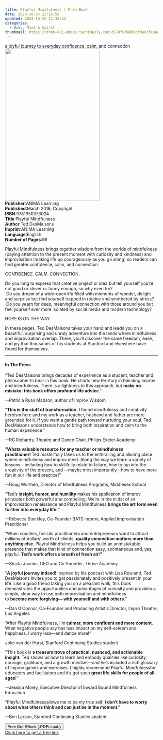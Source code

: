 ```yaml
---
title: Playful Mindfulness | Free Book
date: 2024-10-24 22:16:50
updated: 2024-10-26 12:38:23
categories:
  - Body, Mind & Spirit
thumbnail: https://thmb-001-ebook.techidaily.com/d770f9d48b3cfde6cf1eadc01c9b20f61fdf9851e60832732ef0d7d4a65cad78.jpg
---
```

<main id="book-container">
  <div class="flex flex-col">
    <div class="book-brief flex-1 py-6 px-4 sm:p-6 md:py-10 md:px-8">
      <!-- brief-->
      <div class="book-brief-main">
        a joyful journey to everyday confidence, calm, and connection
      </div>
    </div>
    <div
      class="book-meta-info flex-1 grid gap-4 col-start-1 col-end-3 row-start-1 sm:mb-6 sm:grid-cols-4 lg:gap-6 lg:col-start-2 lg:row-end-6 lg:row-span-6 lg:mb-0"
    >
      <div
        class="book-meta-info-left place-content-center mt-4 p-4 text-sm leading-6 col-start-2 col-span-2 dark:text-slate-400"
      >
        <img
          class="w-full h-500 object-cover rounded-lg sm:h-255 sm:col-span-2 lg:col-span-full"
          src="https://img-001-ebook.techidaily.com/058a667ef862eb0f00f98b49315743e8419ba09650bc86e2ae3d60021d1b2154.jpg"
          alt=""
          width="312"
          height="500"
        />
      </div>
      <div
        class="book-meta-info-right mt-2 col-start-1 row-start-2 col-span-3 self-center"
      >
        <!-- meta data  -->
        <div class="flex flex-col px-4 md:px-8">
          <div class="flex-1">
            <strong>Publisher</strong>:<span class="px-2">ANIMA Learning</span>
          </div>
          <div class="flex-1">
            <strong>Published</strong>:<span class="px-2"
              >March 2019; Copyright</span
            >
          </div>
          <div class="flex-1">
            <strong>ISBN</strong>:<span class="px-2">9781950373024</span>
          </div>
          <div class="flex-1">
            <strong>Title</strong>:<span class="px-2">Playful Mindfulness</span>
          </div>
          <div class="flex-1">
            <strong>Author</strong>:<span class="px-2">Ted DesMaisons</span>
          </div>
          <div class="flex-1">
            <strong>Imprint</strong>:<span class="px-2">ANIMA Learning</span>
          </div>
          <div class="flex-1">
            <strong>Language</strong>:<span class="px-2">English</span>
          </div>
          <div class="flex-1">
            <strong>Number of Pages</strong>:<span class="px-2">69</span>
          </div>
        </div>
      </div>
    </div>
    <div class="book-description flex-1 py-6 px-4 sm:p-6 md:py-10 md:px-8">
      <div class="book-description-main">
        <div accordion-content="" id="description">
          <p>
            Playful Mindfulness brings together wisdom from the worlds of
            mindfulness (paying attention to the present moment with curiosity
            and kindness) and improvisation (making life up courageously as you
            go along) so readers can find greater confidence, calm, and
            connection.
          </p>
          <p>CONFIDENCE. CALM. CONNECTION.</p>
          Do you long to express that creative project or idea but tell yourself
          you’re not good or clever or funny enough, so why even try?&nbsp;<br />&nbsp;Do
          you dream of a wide-open life filled with moments of wonder, delight
          and surprise but find yourself trapped in routine and smothered by
          stress?&nbsp;<br />&nbsp;Do you yearn for deep, meaningful connection
          with those around you but feel yourself ever more isolated by social
          media and modern technology?
          <p>HOPE IS ON THE WAY.</p>
          <p>
            In these pages, Ted DesMaisons takes your hand and leads you on a
            beautiful, surprising and unruly adventure into the lands where
            mindfulness and improvisation overlap. There, you’ll discover the
            same freedom, ease, and joy that thousands of his students at
            Stanford and elsewhere have found for themselves.
          </p>
        </div>
        <div class="accordion-fader"></div>
      </div>
    </div>
    <div class="book-excerpts flex-1 py-6 px-4 sm:p-6 md:py-10 md:px-8">
      <!-- excerpts-->
      <div class="book-excerpts-main">
        <hr />
        <h4 class="placeholder placeholder-heading">
          <span>In The Press</span>
        </h4>
        <p></p>
        <p>
          “Ted DesMaisons brings decades of experience as a student, teacher and
          philosopher to bear in this book. He charts new territory in blending
          improv and mindfulness. There is a lightness to this approach,
          but&nbsp;<strong
            >make no mistake: this book offers profound life advice</strong
          >.”
        </p>
        <p>--Patricia Ryan Madson, author of&nbsp;Improv Wisdom</p>
        <p>
          “<strong>This is the stuff of transformation.&nbsp;</strong>I found
          mindfulness and creativity heroism here and my work as a teacher,
          husband and father are more grounded for it. If you want a gentle path
          toward nurturing your soul,&nbsp;Ted DesMaisons understands how to
          bring both inspiration and calm to the human experience.”
        </p>
        <p>--RG Richards, Theatre and Dance Chair, Philips Exeter Academy</p>
        <p>
          "<strong>What</strong
          ><strong
            >a valuable resource for any teacher or mindfulness
            practitioner!&nbsp;</strong
          >Ted masterfully takes us to the enthralling and alluring place where
          mindfulness and improv meet. Along the way we learn a variety of
          lessons - including how to skillfully relate to failure, how to tap
          into the creativity of the present, and —maybe most importantly—how to
          have more fun in our life and practice!"&nbsp;
        </p>
        <p>
          --Doug Worthen, Director of Mindfulness Programs, Middlesex School
        </p>
        <p>
          “Ted’s&nbsp;<strong>insight, humor, and humility&nbsp;</strong>makes
          his application of improv principles both powerful and compelling.
          We’re in the midst of an improvisation renaissance and&nbsp;Playful
          Mindfulness&nbsp;<strong
            >brings the art form even further into everyday life.</strong
          >”
        </p>
        <p>
          --Rebecca Stockley, Co-Founder BATS Improv, Applied Improvisation
          Practitioner
        </p>
        <p>
          “When coaches, holistic practitioners and entrepreneurs want to
          attract millions of dollars’ worth of clients,&nbsp;<strong
            >quality connection matters more than anything else.&nbsp;</strong
          >Playful Mindfulness&nbsp;helps you build an unmistakable presence
          that makes that kind of connection easy, spontaneous and, yes,
          playful.&nbsp;<strong
            >Ted’s work offers a breath of fresh air!”</strong
          >
        </p>
        <p>--Sharla Jacobs, CEO and Co-Founder, Thrive Academy</p>
        <p>
          “<strong>A joyful journey indeed!&nbsp;</strong>Inspired by his
          podcast with Lisa Rowland, Ted DesMaisons invites you to get
          passionately and positively present in your life. Like a good friend
          taking you on a pleasant walk, this book demonstrates the
          opportunities and advantages of curiosity and provides a simple, clear
          way to use both improvisation and mindfulness to&nbsp;<strong
            >become&nbsp;</strong
          ><strong>more forgiving— with yourself and with others</strong>.”
        </p>
        <p>
          --Dan O’Connor, Co-Founder and Producing Artistic Director, Impro
          Theatre, Los Angeles
        </p>
        <p>
          “After&nbsp;Playful Mindfulness, I’m&nbsp;<strong
            >calmer, more confident and more content</strong
          >. What negative people say has less impact on my self-esteem and
          happiness. I worry less—and dance more!”
        </p>
        <p>Joke van der Hurst, Stanford Continuing Studies student</p>
        <p>
          "This book is&nbsp;<strong
            >a treasure trove of practical, nuanced, and actionable
            insight</strong
          >. Ted shows us how to learn and embody qualities like curiosity,
          courage, gratitude, and a growth mindset—and he’s included a rich
          glossary of improv games and exercises. I highly
          recommend&nbsp;Playful Mindfulnessfor educators and facilitators and
          it’s got such&nbsp;<strong
            >great life skills for people of all ages</strong
          >!”
        </p>
        <p>
          --Jessica Morey, Executive Director of Inward Bound Mindfulness
          Education&nbsp;
        </p>
        <p>
          “Playful Mindfulnessallows me to be my true self.&nbsp;<strong
            >I don’t have to worry about what others think and can just be in
            the moment</strong
          >.”
        </p>
        <p>--Ben Larson, Stanford Continuing Studies student</p>
        <p></p>
      </div>
    </div>
    <div
      class="book-about-author flex-1 py-6 px-4 sm:p-6 md:py-10 md:px-8"
    ></div>
    <div class="book-free-get flex-1 py-6 px-4 sm:p-6 md:py-10 md:px-8">
      <button
        id="btn-free-get"
        class="bg-blue-500 hover:bg-blue-700 text-white font-bold py-2 px-4 rounded"
      >
        Free Get EBook (.PDF/.epub)
      </button>
      <div id="countdown-display" class="px-2 text-lg mt-2"></div>
      <a
        id="free-link"
        class="hidden bg-blue-500 hover:bg-blue-700 text-white font-bold py-2 px-4 rounded"
        href="https://www.ebooks.com/en-us/book/209872269/playful-mindfulness/ted-desmaisons/"
        target="_blank"
        >Click here to get a free link</a
      >
    </div>
    <script>
      let countdownTime = 0;
      let countdownInterval = null;
      document
        .getElementById('btn-free-get')
        .addEventListener('click', startCountdown);
      function startCountdown() {
        countdownTime = new Date().getTime() + 60000 * 3;
        countdownInterval = setInterval(updateCountdown, 1000);
        document.getElementById('btn-free-get').disabled = true;
        document
          .getElementById('btn-free-get')
          .classList.add('bg-gray-500', 'cursor-not-allowed');
      }
      function updateCountdown() {
        let currentTime = new Date().getTime();
        let timeLeft = countdownTime - currentTime;
        let secondsLeft = Math.floor(timeLeft / 1000);
        document.getElementById('countdown-display').innerHTML =
          `Remaining time: ${secondsLeft} seconds.`;
        if (secondsLeft <= 0) {
          clearInterval(countdownInterval);
          document.getElementById('btn-free-get').classList.add('hidden');
          document.getElementById('free-link').classList.remove('hidden');
          document.getElementById('countdown-display').innerHTML = '';
        }
      }
    </script>
  </div>
</main>

